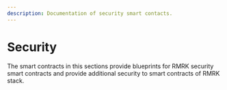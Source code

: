 ```yaml
---
description: Documentation of security smart contacts.
---
```


# Security

The smart contracts in this sections provide blueprints for RMRK security smart contracts and provide additional security to smart contracts of RMRK stack.
